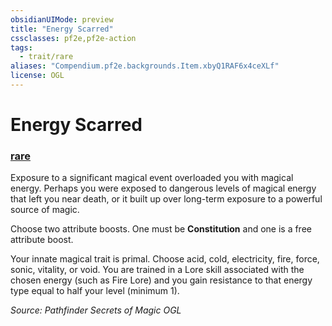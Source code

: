 ```yaml
---
obsidianUIMode: preview
title: "Energy Scarred"
cssclasses: pf2e,pf2e-action
tags:
  - trait/rare
aliases: "Compendium.pf2e.backgrounds.Item.xbyQ1RAF6x4ceXLf"
license: OGL
---
```

# Energy Scarred

### [rare](rare "Rare Rarity Trait")






Exposure to a significant magical event overloaded you with magical energy. Perhaps you were exposed to dangerous levels of magical energy that left you near death, or it built up over long-term exposure to a powerful source of magic.

Choose two attribute boosts. One must be **Constitution** and one is a free attribute boost.

Your innate magical trait is primal. Choose acid, cold, electricity, fire, force, sonic, vitality, or void. You are trained in a Lore skill associated with the chosen energy (such as Fire Lore) and you gain resistance to that energy type equal to half your level (minimum 1).

*Source: Pathfinder Secrets of Magic*
*OGL*